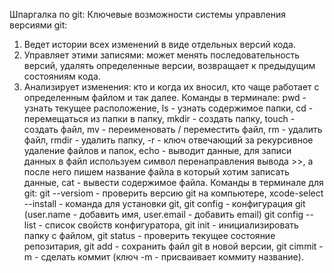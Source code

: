 Шпаргалка по git:
Ключевые возможности системы управления версиями git: 
1. Ведет истории всех изменений в виде отдельных версий кода. 
2. Управляет этими записями: может менять последовательность версий, удалять определенные версии, возвращает к предыдущим состояниям кода. 
3. Анализирует изменения: кто и когда их вносил, кто чаще работает с определенным файлом и так далее.
Команды в терминале:
pwd - узнать текущее расположение,
ls - узнать содержимое папки,
cd - перемещаться из папки в папку,
mkdir - создать папку, 
touch - создать файл, 
mv - переименовать / переместить файл,
rm - удалить файл, 
rmdir - удалить папку,
-r - ключ отвечающий за рекурсивное удаление файлов и папок, 
echo - выводит данные, для записи данных в файл используем символ перенаправления вывода >>, а после него пишем название файла в который хотим записать данные, 
cat - вывести содержимое файла.
Команды в терминале для git: 
git --versiom - проверить версию git на компьютере,
xcode-select --install - команда для установки git,
git config - конфигурация git (user.name - добавить имя, user.email - добавить email)
git config --list - список свойств конфигуратора, 
git init - инициализировать папку с файлом,
git status - проверить текущее состояние репозитария, 
git add - сохранить файл git в новой версии,
git cimmit -m - сделать коммит (ключ -m - присваивает коммиту название).

